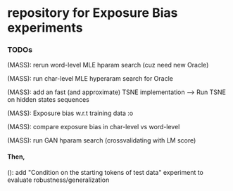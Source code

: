# repository for Exposure Bias experiments

### TODOs

(MASS): rerun word-level MLE hparam search (cuz need new Oracle)

(MASS): run char-level MLE hyperaram search for Oracle

(MASS): add an fast (and approximate) TSNE implementation --> Run TSNE on hidden states sequences 

(MASS): Exposure bias w.r.t training data :o

(MASS): compare exposure bias in char-level vs word-level

(MASS): run GAN hparam search (crossvalidating with LM score)


#### Then,


(): add "Condition on the starting tokens of test data" experiment to evaluate robustness/generalization

